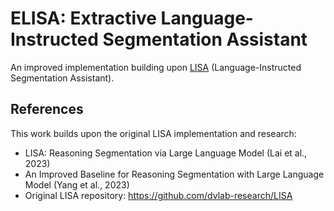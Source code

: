 # ELISA: Extractive Language-Instructed Segmentation Assistant

An improved implementation building upon [LISA](https://github.com/dvlab-research/LISA) (Language-Instructed Segmentation Assistant).

## References
This work builds upon the original LISA implementation and research:
- LISA: Reasoning Segmentation via Large Language Model (Lai et al., 2023)
- An Improved Baseline for Reasoning Segmentation with Large Language Model (Yang et al., 2023)
- Original LISA repository: https://github.com/dvlab-research/LISA

